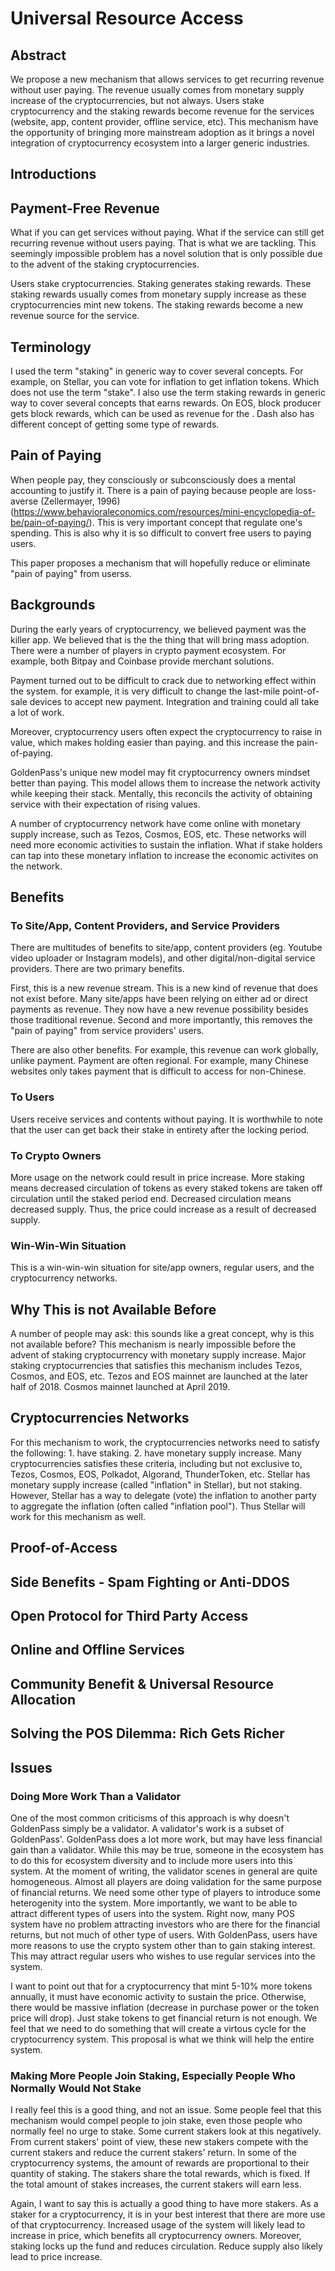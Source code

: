 
# Universal Resource Access

## Abstract

We propose a new mechanism that allows services to get recurring revenue without user paying.  The revenue usually comes from monetary supply increase of the cryptocurrencies, but not always.  Users stake cryptocurrency and the staking rewards become revenue for the services (website, app, content provider, offline service, etc).  This mechanism have the opportunity of bringing more mainstream adoption as it brings a novel integration of cryptocurrency ecosystem into a larger generic industries.

## Introductions

## Payment-Free Revenue

What if you can get services without paying.  What if the service can still get recurring revenue without users paying.  That is what we are tackling.  This seemingly impossible problem has a novel solution that is only possible due to the advent of the staking cryptocurrencies.

Users stake cryptocurrencies.  Staking generates staking rewards.  These staking rewards usually comes from monetary supply increase as these cryptocurrencies mint new tokens.  The staking rewards become a new revenue source for the service.  

## Terminology

I used the term "staking" in generic way to cover several concepts.  For example, on Stellar, you can vote for inflation to get inflation tokens.  Which does not use the term "stake".  I also use the term staking rewards in generic way to cover several concepts that earns rewards.  On EOS, block producer gets block rewards, which can be used as revenue for the .  Dash also has different concept of getting some type of rewards.  

## Pain of Paying

When people pay, they consciously or subconsciously does a mental accounting to justify it.  There is a pain of paying because people are loss-averse (Zellermayer, 1996) (https://www.behavioraleconomics.com/resources/mini-encyclopedia-of-be/pain-of-paying/).  This is very important concept that regulate one's spending.  This is also why it is so difficult to convert free users to paying users.  

This paper proposes a mechanism that will hopefully reduce or eliminate "pain of paying" from userss.


## Backgrounds

During the early years of cryptocurrency, we believed payment was the killer app.  We believed that is the the thing that will bring mass adoption.  There were a number of players in crypto payment ecosystem.  For example, both Bitpay and Coinbase provide merchant solutions.

Payment turned out to be difficult to crack due to networking effect within the system.  for example, it is very difficult to change the last-mile point-of-sale devices to accept new payment.  Integration and training could all take a lot of work.

Moreover, cryptocurrency users often expect the cryptocurrency to raise in value, which makes holding easier than paying.  and this increase the pain-of-paying.

GoldenPass's unique new model may fit cryptocurrency owners mindset better than paying.  This model allows them to increase the network activity while keeping their stack.  Mentally, this reconcils the activity of obtaining service with their expectation of rising values.

A number of cryptocurrency network have come online with monetary supply increase, such as Tezos, Cosmos, EOS, etc.  These networks will need more economic activities to sustain the inflation.  What if stake holders can tap into these monetary inflation to increase the economic activites on the network.


## Benefits

### To Site/App, Content Providers, and Service Providers

There are multitudes of benefits to site/app, content providers (eg. Youtube video uploader or Instagram models), and other digital/non-digital service providers.  There are two primary benefits.  

First, this is a new revenue stream.  This is a new kind of revenue that does not exist before.  Many site/apps have been relying on either ad or direct payments as revenue.  They now have a new revenue possibility besides those traditional revenue.  Second and more importantly, this removes the "pain of paying" from service providers' users. 

There are also other benefits.  For example, this revenue can work globally, unlike payment.  Payment are often regional.  For example, many Chinese websites only takes payment that is difficult to access for non-Chinese.

### To Users

Users receive services and contents without paying.  It is worthwhile to note that the user can get back their stake in entirety after the locking period.

### To Crypto Owners

More usage on the network could result in price increase.  More staking means decreased circulation of tokens as every staked tokens are taken off circulation until the staked period end.  Decreased circulation means decreased supply.  Thus, the price could increase as a result of decreased supply.

### Win-Win-Win Situation

This is a win-win-win situation for site/app owners, regular users, and the cryptocurrency networks.  

## Why This is not Available Before

A number of people may ask: this sounds like a great concept, why is this not available before?  This mechanism is nearly impossible before the advent of staking cryptocurrency with monetary supply increase.  Major staking cryptocurrencies that satisfies this mechanism includes Tezos, Cosmos, and EOS, etc.  Tezos and EOS mainnet are launched at the later half of 2018.  Cosmos mainnet launched at April 2019.  

## Cryptocurrencies Networks

For this mechanism to work, the cryptocurrencies networks need to satisfy the following: 1. have staking.  2. have monetary supply increase.  Many cryptocurrencies satisfies these criteria, including but not exclusive to, Tezos, Cosmos, EOS, Polkadot, Algorand, ThunderToken, etc.  Stellar has monetary supply increase (called "inflation" in Stellar), but not staking.  However, Stellar has a way to delegate (vote) the inflation to another party to aggregate the inflation (often called "inflation pool").  Thus Stellar will work for this mechanism as well.

## Proof-of-Access

## Side Benefits - Spam Fighting or Anti-DDOS

## Open Protocol for Third Party Access

## Online and Offline Services

## Community Benefit & Universal Resource Allocation

## Solving the POS Dilemma: Rich Gets Richer

## Issues

### Doing More Work Than a Validator

One of the most common criticisms of this approach is why doesn't GoldenPass simply be a validator.  A validator's work is a subset of GoldenPass'.  GoldenPass does a lot more work, but may have less financial gain than a validator.  While this may be true, someone in the ecosystem has to do this for ecosystem diversity and to include more users into this system.  At the moment of writing, the validator scenes in general are quite homogeneous.  Almost all players are doing validation for the same purpose of financial returns.  We need some other type of players to introduce some heterogenity into the system.  More importantly, we want to be able to attract different types of users into the system.  Right now, many POS system have no problem attracting investors who are there for the financial returns, but not much of other type of users.  With GoldenPass, users have more reasons to use the crypto system other than to gain staking interest.  This may attract regular users who wishes to use regular services into the system.

I want to point out that for a cryptocurrency that mint 5-10% more tokens annually, it must have economic activity to sustain the price.  Otherwise, there would be massive inflation (decrease in purchase power or the token price will drop).  Just stake tokens to get financial return is not enough.  We feel that we need to do something that will create a virtous cycle for the cryptocurrency system.  This proposal is what we think will help the entire system.

### Making More People Join Staking, Especially People Who Normally Would Not Stake

I really feel this is a good thing, and not an issue.  Some people feel that this mechanism would compel people to join stake, even those people who normally feel no urge to stake.  Some current stakers look at this negatively.  From current stakers' point of view, these new stakers compete with the current stakers and reduce the current stakers' return.  In some of the cryptocurrency systems, the amount of rewards are proportional to their quantity of staking.  The stakers share the total rewards, which is fixed.  If the total amount of stakes increases, the current stakers will earn less.  

Again, I want to say this is actually a good thing to have more stakers.  As a staker for a cryptocurrency, it is in your best interest that there are more use of that cryptocurrency.  Increased usage of the system will likely lead to increase in price, which benefits all cryptocurrency owners.  Moreover, staking locks up the fund and reduces circulation.  Reduce supply also likely lead to price increase.





